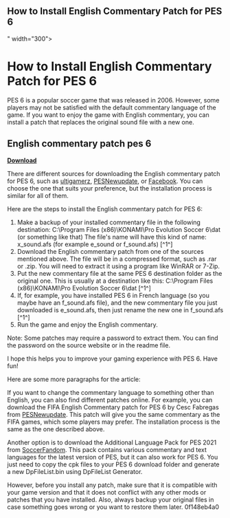 ## How to Install English Commentary Patch for PES 6

 " width="300">

 
# How to Install English Commentary Patch for PES 6
 
PES 6 is a popular soccer game that was released in 2006. However, some players may not be satisfied with the default commentary language of the game. If you want to enjoy the game with English commentary, you can install a patch that replaces the original sound file with a new one.
 
## English commentary patch pes 6


[**Download**](https://www.google.com/url?q=https%3A%2F%2Furlgoal.com%2F2tKGlO&sa=D&sntz=1&usg=AOvVaw0zp8YBKtpAxOvGB-nfMTN1)

 
There are different sources for downloading the English commentary patch for PES 6, such as [ultigamerz](https://www.ultigamerz.com/2020/03/pes-6-english-commentary-official.html), [PESNewupdate](https://www.pesnewupdate.com/2018/07/pes-6-fifa-english-commentary.html), or [Facebook](https://www.facebook.com/926683480819118/posts/download-patchpes-6-fifa-english-commentaryif-youre-bored-with-the-old-pes-6-eng/1116626915158106/). You can choose the one that suits your preference, but the installation process is similar for all of them.
 
Here are the steps to install the English commentary patch for PES 6:
 
1. Make a backup of your installed commentary file in the following destination: C:\Program Files (x86)\KONAMI\Pro Evolution Soccer 6\dat (or something like that) The file's name will have this kind of name: x\_sound.afs (for example e\_sound or f\_sound.afs) [^1^]
2. Download the English commentary patch from one of the sources mentioned above. The file will be in a compressed format, such as .rar or .zip. You will need to extract it using a program like WinRAR or 7-Zip.
3. Put the new commentary file at the same PES 6 destination folder as the original one. This is usually at a destination like this: C:\Program Files (x86)\KONAMI\Pro Evolution Soccer 6\dat [^1^]
4. If, for example, you have installed PES 6 in French language (so you maybe have an f\_sound.afs file), and the new commentary file you just downloaded is e\_sound.afs, then just rename the new one in f\_sound.afs [^1^]
5. Run the game and enjoy the English commentary.

Note: Some patches may require a password to extract them. You can find the password on the source website or in the readme file.
 
I hope this helps you to improve your gaming experience with PES 6. Have fun!

Here are some more paragraphs for the article:
 
If you want to change the commentary language to something other than English, you can also find different patches online. For example, you can download the FIFA English Commentary patch for PES 6 by Cesc Fabregas from [PESNewupdate](https://www.pesnewupdate.com/2018/07/pes-6-fifa-english-commentary.html). This patch will give you the same commentary as the FIFA games, which some players may prefer. The installation process is the same as the one described above.
 
Another option is to download the Additional Language Pack for PES 2021 from [SoccerFandom](https://www.soccerfandom.com/2021/03/pes-2021-additional-language-pack.html). This pack contains various commentary and text languages for the latest version of PES, but it can also work for PES 6. You just need to copy the cpk files to your PES 6 download folder and generate a new DpFileList.bin using DpFileList Generator.
 
However, before you install any patch, make sure that it is compatible with your game version and that it does not conflict with any other mods or patches that you have installed. Also, always backup your original files in case something goes wrong or you want to restore them later.
 0f148eb4a0
